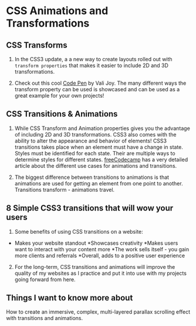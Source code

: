 # CSS Animations and Transformations

## CSS Transforms

1. In the CSS3 update, a a new way to create layouts rolled out with `transform properties` that makes it easier to include 2D and 3D transformations.

2. Check out this cool [Code Pen](https://codepen.io/vailjoy/pen/ZLLLYd) by Vali Joy. The many different ways the transform property can be used is showcased and can be used as a great example for your own projects!

## CSS Transitions & Animations 

1. While CSS Transform and Animation properties gives you the advantage of including 2D and 3D transformations. CSS3 also comes with the ability to alter the appearance and behavior of elements! CSS3 transitions takes place when an element must have a change in state. Styles must be identified for each state. Their are multiple ways to determine styles for different states. [freeCodecamp](https://www.freecodecamp.org/news/css-transition-examples/) has a very detailed article about the different use cases for animations and transitions.

2. The biggest difference between transitions to animations is that animations are used for getting an element from one point to another. Transitions transform - animations travel.

## 8 Simple CSS3 transitions that will wow your users

1. Some benefits of using CSS transitions on a website:

* Makes your website standout
*Showcases creativity
*Makes users want to interact with your content more
*The work sells itself - you gain more clients and referrals
*Overall, adds to a positive user experience

2. For the long-term, CSS transitions and animations will improve the quality of my websites as I practice and put it into use with my projects going forward from here. 

## Things I want to know more about

How to create an immersive, complex, multi-layered parallax scrolling effect with transitions and animations. 